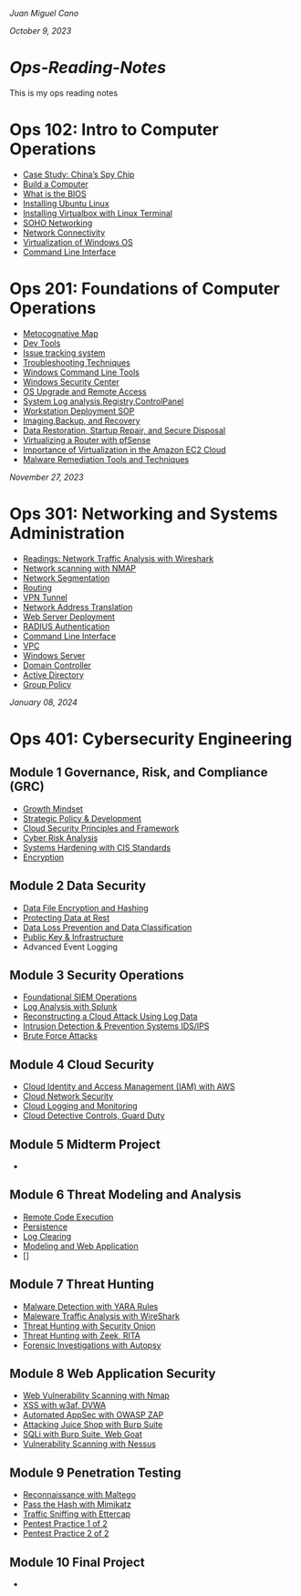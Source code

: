 *Juan Miguel Cano*

*October 9, 2023*

# *Ops-Reading-Notes*
This is my ops reading notes
# Ops 102: Intro to Computer Operations
- [Case Study: China’s Spy Chip](reading1.md)
- [Build a Computer](reading2.md)
- [What is the BIOS](reading3.md)
- [Installing Ubuntu Linux](reading4.md)
- [Installing Virtualbox with Linux Terminal](reading5.md)
- [SOHO Networking](reading6.md)
- [Network Connectivity](reading7.md)
- [Virtualization of Windows OS](reading8.md)
- [Command Line Interface](reading9.md)

# Ops 201: Foundations of Computer Operations
- [Metocognative Map](prompt-engineering.md)
- [Dev Tools](201reading2.md)
- [Issue tracking system](201reading3.md)
- [Troubleshooting Techniques](201reading4.md)
- [Windows Command Line Tools](201reading5.md)
- [Windows Security Center](201reading6.md)
- [OS Upgrade and Remote Access](201reading7.md)
- [System Log analysis,Registry,ControlPanel](201reading8.md)
- [Workstation Deployment SOP](201reading9.md)
- [Imaging,Backup, and Recovery](201reading10.md)
- [Data Restoration, Startup Repair, and Secure Disposal](201reading11.md)
- [Virtualizing a Router with pfSense](201reading12.md)
- [Importance of Virtualization in the Amazon EC2 Cloud](201reading13.md)
- [Malware Remediation Tools and Techniques](201reading14.md)

*November 27, 2023* 
# Ops 301: Networking and Systems Administration

- [Readings: Network Traffic Analysis with Wireshark](301reading1.md)
- [Network scanning with NMAP](301reading2.md)
- [Network Segmentation](301reading3.md)
- [Routing](301reading4.md)
- [VPN Tunnel](301reading5.md)
- [Network Address Translation](301reading6.md)
- [Web Server Deployment](301reading7.md)
- [RADIUS Authentication](301reading8.md)
- [Command Line Interface](301reading9.md)
- [VPC](301reading10.md)
- [Windows Server](301reading11.md)
- [Domain Controller](301reading12.md)
- [Active Directory](301reading13.md)
- [Group Policy](301reading14.md)

*January 08, 2024*
# Ops 401: Cybersecurity Engineering

## Module 1 Governance, Risk, and Compliance (GRC)
- [Growth Mindset ](401TheGrowthMindset.md)
- [Strategic Policy & Development](401reading1.md)
- [Cloud Security Principles and Framework](401reading2.md)
- [Cyber Risk Analysis](401reading3.md)
- [Systems Hardening with CIS Standards](401reading4.md)
- [Encryption]()

## Module 2 Data Security
- [Data File Encryption and Hashing](401reading6.md)
- [Protecting Data at Rest](401reading7.md)
- [Data Loss Prevention and Data Classification](401reading8.md)
- [Public Key & Infrastructure](401reading9.md)
- Advanced Event Logging

## Module 3 Security Operations
- [Foundational SIEM Operations](401reading11.md)
- [Log Analysis with Splunk](401reading12.md)
- [Reconstructing a Cloud Attack Using Log Data](401reading13.md)
- [Intrusion Detection & Prevention Systems IDS/IPS](401reading14.md)
- [Brute Force Attacks]()

## Module 4 Cloud Security
- [Cloud Identity and Access Management (IAM) with AWS](401reading16.md)
- [Cloud Network Security](401reading17.md)
- [Cloud Logging and Monitoring](401reading18.md)
- [Cloud Detective Controls, Guard Duty](401reading19.md)

## Module 5 Midterm Project
- [ ]()

## Module 6 Threat Modeling and Analysis
- [Remote Code Execution ](401reading26.md)
- [Persistence](401reading27.md)
- [Log Clearing](401reading28.md)
- [Modeling and Web Application](401reading29.md)
- []

## Module 7 Threat Hunting
- [Malware Detection with YARA Rules ](401reading31.md)
- [Maleware Traffic Analysis with WireShark](401reading32.md)
- [Threat Hunting with Security Onion](401reading33.md)
- [Threat Hunting with Zeek, RITA]()
- [Forensic Investigations with Autopsy](401reading34.md)

## Module 8 Web Application Security
- [Web Vulnerability Scanning with Nmap]()
- [XSS with w3af, DVWA](401reading36.md)
- [Automated AppSec with OWASP ZAP](401reading37.md)
- [Attacking Juice Shop with Burp Suite](401reading38.md)
- [SQLi with Burp Suite, Web Goat](401reading39.md)
- [Vulnerability Scanning with Nessus]()

## Module 9 Penetration Testing
- [Reconnaissance with Maltego](401reading41.md)
- [Pass the Hash with Mimikatz]()
- [Traffic Sniffing with Ettercap]()
- [Pentest Practice 1 of 2]()
- [Pentest Practice 2 of 2]()

## Module 10 Final Project
- [ ]()
